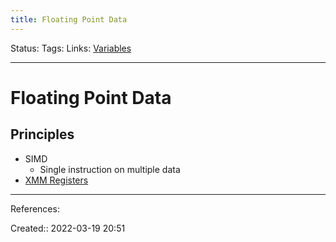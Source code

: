 ```yaml
---
title: Floating Point Data
---
```

Status: 
Tags: 
Links: [Variables](out/variables.md)
___

# Floating Point Data
## Principles
- SIMD
	- Single instruction on multiple data
- [XMM Registers](out/xmm-registers.md)
___
References:

Created:: 2022-03-19 20:51
